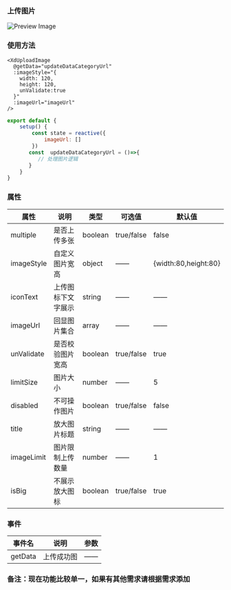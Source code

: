 ### 上传图片
<div id="pagination">
     <el-upload action="#" list-type="picture-card" :auto-upload="false">
      <i class="el-icon-plus"></i>
    <template #file="{ file }">
      <div>
        <img class="el-upload-list__item-thumbnail" :src="file.url" alt="" />
        <span class="el-upload-list__item-actions">
          <span
            class="el-upload-list__item-preview"
            @click="handlePictureCardPreview(file)"
          >
            <el-icon><zoom-in /></el-icon>
          </span>
          <span
            v-if="!disabled"
            class="el-upload-list__item-delete"
            @click="handleDownload(file)"
          >
            <el-icon><Download /></el-icon>
          </span>
          <span
            v-if="!disabled"
            class="el-upload-list__item-delete"
            @click="handleRemove(file)"
          >
            <el-icon><Delete /></el-icon>
          </span>
        </span>
      </div>
    </template>
  </el-upload>

  <el-dialog v-model="dialogVisible">
    <img w-full :src="dialogImageUrl" alt="Preview Image" />
  </el-dialog>
</template>
</div>
<script type="text/javascript">
    new Vue({
        el:'#pagination',
        data(){
            return {
                dialogImageUrl :'',
                dialogVisible :false,
                disabled:false
                // options: [
                //     {
                //         id: 'Option1',
                //         name: 'Option1',
                //     },
                //     {
                //         id: 'Option2',
                //         name: 'Option2',
                //     }
                // ] 
            }
        }
    })
</script>

### 使用方法
```vue
<XdUploadImage
  @getData="updateDataCategoryUrl"
  :imageStyle="{
    width: 120,
    height: 120,
    unValidate:true
  }"
  :imageUrl="imageUrl"
/>
```

```js
export default {
    setup() {
        const state = reactive({
            imageUrl: []
        }) 
       const  updateDataCategoryUrl = ()=>{
          // 处理图片逻辑
       }
    }
}
```

### 属性

| 属性       | 说明               | 类型    | 可选值     | 默认值               |
| ---------- | ------------------ | ------- | ---------- | -------------------- |
| multiple   | 是否上传多张       | boolean | true/false | false                |
| imageStyle | 自定义图片宽高     | object  | ——         | {width:80,height:80} |
| iconText   | 上传图标下文字展示 | string  | ——         | ——                   |
| imageUrl   | 回显图片集合       | array   | ——         | ——                   |
| unValidate | 是否校验图片宽高   | boolean | true/false | true                 |
| limitSize  | 图片大小           | number  | ——         | 5                    |
| disabled   | 不可操作图片       | boolean | true/false | false                |
| title      | 放大图片标题       | string  | ——         | ——                   |
| imageLimit | 图片限制上传数量   | number  | ——         | 1                    |
| isBig      | 不展示放大图标     | boolean | true/false | true                 |

### 事件

| 事件名  | 说明       | 参数 |
| ------- | ---------- | ---- |
| getData | 上传成功图 | ——   |

### 备注：现在功能比较单一，如果有其他需求请根据需求添加